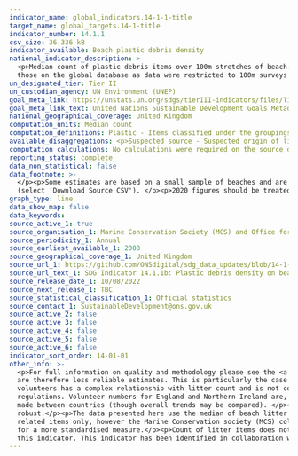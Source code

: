 ```yaml
---
indicator_name: global_indicators.14-1-1-title
target_name: global_targets.14-1-title
indicator_number: 14.1.1
csv_size: 36.336 kB
indicator_available: Beach plastic debris density
national_indicator_description: >-
  <p>Median count of plastic debris items over 100m stretches of beach. All beach cleans were conducted during the Great British Beach Clean (GBBC), which is run by the Marine Conservation Society (MCS).  GBBC is a citizen science event held in September every year.</p><p>Figures differ to
  those on the global database as data were restricted to 100m surveys on a specific weekend in September, and the median count per 100m is used. data on the global database are modelled from a more diverse data set and more assumptions are made.</p>
un_designated_tier: Tier II
un_custodian_agency: UN Environment (UNEP)
goal_meta_link: https://unstats.un.org/sdgs/tierIII-indicators/files/Tier3-14-01-01.pdf
goal_meta_link_text: United Nations Sustainable Development Goals Metadata (PDF 4.0 MB)
national_geographical_coverage: United Kingdom
computation_units: Median count
computation_definitions: Plastic - Items classified under the groupings of plastic/polystyrene, rubber, sanitary, medical, and bagged faeces are classed as 'plastic' for the purposes of this indicator.
available_disaggregations: <p>Suspected source - Suspected origin of litter items is based on a guide produced by the Marine Conservation Society. Not all litter items have been allocated a suspected origin, so these data cannot be used to say what proportion of litter is from each source. Counts from different sources should not therefore be compared, however trends can be.
computation_calculations: No calculations were required on the source data.
reporting_status: complete
data_non_statistical: false
data_footnote: >-
  </p><p>Some estimates are based on a small sample of beaches and are therefore less reliable. This is particularly the case for Northern Ireland, and older values for Wales and Scotland. Median counts based on fewer than 35 beaches are flagged as 'low reliability' in the download table
  (select 'Download Source CSV'). </p><p>2020 figures should be treated with caution as volunteer numbers were significantly lower than in other years.</p><p>Comparisons in count should not be made between countries due to differences in volunteer numbers.</p>
graph_type: line
data_show_map: false
data_keywords:
source_active_1: true
source_organisation_1: Marine Conservation Society (MCS) and Office for National Statistics (ONS)
source_periodicity_1: Annual
source_earliest_available_1: 2008
source_geographical_coverage_1: United Kingdom
source_url_1: https://github.com/ONSdigital/sdg_data_updates/blob/14-1-1/14-1-1b/QMI.md
source_url_text_1: SDG Indicator 14.1.1b: Plastic debris density on beaches, UK 2008 to 2021
source_release_date_1: 10/08/2022
source_next_release_1: TBC
source_statistical_classification_1: Official statistics
source_contact_1: SustainableDevelopment@ons.gov.uk
source_active_2: false
source_active_3: false
source_active_4: false
source_active_5: false
source_active_6: false
indicator_sort_order: 14-01-01
other_info: >-
  <p>For full information on quality and methodology please see the <a href="https://github.com/ONSdigital/sdg_data_updates/blob/14-1-1/14-1-1b/QMI.md">Quality and Methodology Information for GBBC plastic litter data (SDG 14-1-1b)</a><p>Some data are based on a small sample of beaches and
  are therefore less reliable estimates. This is particularly the case for Northern Ireland, and older values for Wales and Scotland. Median counts based on fewer than 35 beaches are flagged as 'low reliability' in the download table (select 'Download Source CSV').</p><p>Number of
  volunteers has a complex relationship with litter count and is not controlled for in these figures. There is no clear overall pattern in volunteer numbers over time, however 2020 figures should not be compared with other years due to much lower volunteer numbers following covid
  regulations. Volunteer numbers for England and Northern Ireland are, in most years, higher than those in Wales and Scotland. This may have led to slightly higher litter counts in England and Northern Ireland than in Scotland and Wales. As such, comparisons of litter counts should not be
  made between countries (though overall trends may be compared). </p><p>Changes in which beaches are included each year, and differences in number of volunteers between years reduce our ability to draw conclusions about short term changes in litter counts, however longer term trends are
  robust.</p><p>The data presented here use the median of beach litter counts rather than the mean because of the distribution of the data (heavily right skewed with lots of outliers). Median counts of beach litter lead to lower estimates than the mean.</p><p>These data are for plastic-
  related items only, however the Marine Conservation society (MCS) collect data on all litter,  which includes, for example, glass, cardboard, and ceramics.</p><p>Data collected in beach cleans that were over a different distance to 100m are not included in these estimates as this allowed
  for a more standardised measure.</p><p>Count of litter items does not include the category 'plastic/polystyrene pieces under 2.5cm' as small items are less likely to be seen, collected, and reported. In addition, they cannot be assigned a source.</p> Data follows the UN specification for
  this indicator. This indicator has been identified in collaboration with topic experts.
---
```

